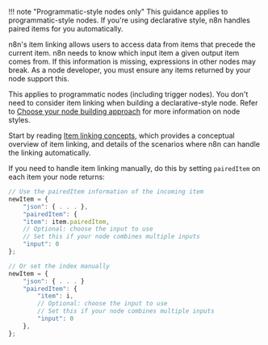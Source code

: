 !!! note "Programmatic-style nodes only"
    This guidance applies to programmatic-style nodes. If you're using declarative style, n8n handles paired items for you automatically.

n8n's item linking allows users to access data from items that precede the current item. n8n needs to know which input item a given output item comes from. If this information is missing, expressions in other nodes may break. As a node developer, you must ensure any items returned by your node support this. 

This applies to programmatic nodes (including trigger nodes). You don't need to consider item linking when building a declarative-style node. Refer to [Choose your node building approach](/integrations/creating-nodes/plan/choose-node-method/) for more information on node styles.

Start by reading [Item linking concepts](/data/data-mapping/data-item-linking/item-linking-concepts/), which provides a conceptual overview of item linking, and details of the scenarios where n8n can handle the linking automatically.

If you need to handle item linking manually, do this by setting `pairedItem` on each item your node returns:

```typescript
// Use the pairedItem information of the incoming item
newItem = {
	"json": { . . . },
	"pairedItem": {
	"item": item.pairedItem,
	// Optional: choose the input to use
	// Set this if your node combines multiple inputs
	"input": 0
};

// Or set the index manually
newItem = {
	"json": { . . . }
	"pairedItem": {
		"item": i,
		// Optional: choose the input to use
		// Set this if your node combines multiple inputs
		"input": 0
	},
};
```
